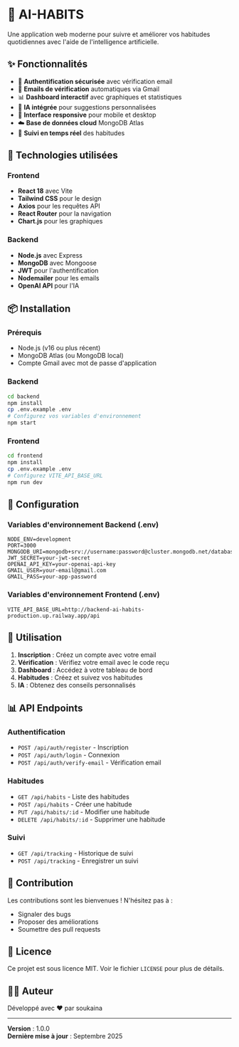 # 🤖 AI-HABITS

Une application web moderne pour suivre et améliorer vos habitudes quotidiennes avec l'aide de l'intelligence artificielle.

## ✨ Fonctionnalités

- 🔐 **Authentification sécurisée** avec vérification email
- 📧 **Emails de vérification** automatiques via Gmail
- 📊 **Dashboard interactif** avec graphiques et statistiques
- 🤖 **IA intégrée** pour suggestions personnalisées
- 📱 **Interface responsive** pour mobile et desktop
- ☁️ **Base de données cloud** MongoDB Atlas
- 🔄 **Suivi en temps réel** des habitudes

## 🚀 Technologies utilisées

### Frontend

- **React 18** avec Vite
- **Tailwind CSS** pour le design
- **Axios** pour les requêtes API
- **React Router** pour la navigation
- **Chart.js** pour les graphiques

### Backend

- **Node.js** avec Express
- **MongoDB** avec Mongoose
- **JWT** pour l'authentification
- **Nodemailer** pour les emails
- **OpenAI API** pour l'IA

## 📦 Installation

### Prérequis

- Node.js (v16 ou plus récent)
- MongoDB Atlas (ou MongoDB local)
- Compte Gmail avec mot de passe d'application

### Backend

```bash
cd backend
npm install
cp .env.example .env
# Configurez vos variables d'environnement
npm start
```

### Frontend

```bash
cd frontend
npm install
cp .env.example .env
# Configurez VITE_API_BASE_URL
npm run dev
```

## 🔧 Configuration

### Variables d'environnement Backend (.env)

```env
NODE_ENV=development
PORT=3000
MONGODB_URI=mongodb+srv://username:password@cluster.mongodb.net/database
JWT_SECRET=your-jwt-secret
OPENAI_API_KEY=your-openai-api-key
GMAIL_USER=your-email@gmail.com
GMAIL_PASS=your-app-password
```

### Variables d'environnement Frontend (.env)

```env
VITE_API_BASE_URL=http://backend-ai-habits-production.up.railway.app/api
```

## 🎯 Utilisation

1. **Inscription** : Créez un compte avec votre email
2. **Vérification** : Vérifiez votre email avec le code reçu
3. **Dashboard** : Accédez à votre tableau de bord
4. **Habitudes** : Créez et suivez vos habitudes
5. **IA** : Obtenez des conseils personnalisés

## 📊 API Endpoints

### Authentification

- `POST /api/auth/register` - Inscription
- `POST /api/auth/login` - Connexion
- `POST /api/auth/verify-email` - Vérification email

### Habitudes

- `GET /api/habits` - Liste des habitudes
- `POST /api/habits` - Créer une habitude
- `PUT /api/habits/:id` - Modifier une habitude
- `DELETE /api/habits/:id` - Supprimer une habitude

### Suivi

- `GET /api/tracking` - Historique de suivi
- `POST /api/tracking` - Enregistrer un suivi

## 🤝 Contribution

Les contributions sont les bienvenues ! N'hésitez pas à :

- Signaler des bugs
- Proposer des améliorations
- Soumettre des pull requests

## 📄 Licence

Ce projet est sous licence MIT. Voir le fichier `LICENSE` pour plus de détails.

## 👨‍💻 Auteur

Développé avec ❤️ par soukaina

---

**Version** : 1.0.0  
**Dernière mise à jour** : Septembre 2025
